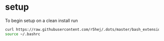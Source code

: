 # setup
To begin setup on a clean install run

```bash
curl https://raw.githubusercontent.com/r5hej/.dots/master/bash_extension >> ~/.bashrc
source ~/.bashrc
```
